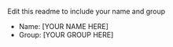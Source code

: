Edit this readme to include your name and group

* Name: [YOUR NAME HERE]
* Group: [YOUR GROUP HERE]

